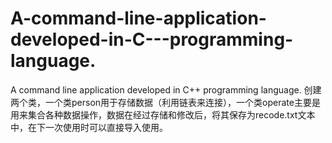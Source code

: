 A-command-line-application-developed-in-C---programming-language.
=================================================================

A command line application developed in C++ programming language.
创建两个类，一个类person用于存储数据（利用链表来连接），一个类operate主要是用来集合各种数据操作，数据在经过存储和修改后，将其保存为recode.txt文本中，在下一次使用时可以直接导入使用。
